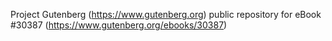 Project Gutenberg (https://www.gutenberg.org) public repository for eBook #30387 (https://www.gutenberg.org/ebooks/30387)
